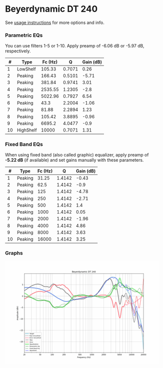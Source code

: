 # Beyerdynamic DT 240
See [usage instructions](https://github.com/jaakkopasanen/AutoEq#usage) for more options and info.

### Parametric EQs
You can use filters 1-5 or 1-10. Apply preamp of -6.06 dB or -5.97 dB, respectively.

|   # | Type      |   Fc (Hz) |      Q |   Gain (dB) |
|-----|-----------|-----------|--------|-------------|
|   1 | LowShelf  |    105.33 | 0.7071 |        0.26 |
|   2 | Peaking   |    166.43 | 0.5101 |       -5.71 |
|   3 | Peaking   |    381.84 | 0.9741 |        3.01 |
|   4 | Peaking   |   2535.55 | 1.2305 |       -2.8  |
|   5 | Peaking   |   5022.96 | 0.7927 |        6.54 |
|   6 | Peaking   |     43.3  | 2.2004 |       -1.06 |
|   7 | Peaking   |     81.88 | 2.2894 |        1.23 |
|   8 | Peaking   |    105.42 | 3.8895 |       -0.96 |
|   9 | Peaking   |   6695.2  | 4.0477 |       -0.9  |
|  10 | HighShelf |  10000    | 0.7071 |        1.31 |

### Fixed Band EQs
When using fixed band (also called graphic) equalizer, apply preamp of **-5.22 dB** (if available) and set gains manually with these parameters.

|   # | Type    |   Fc (Hz) |      Q |   Gain (dB) |
|-----|---------|-----------|--------|-------------|
|   1 | Peaking |     31.25 | 1.4142 |       -0.43 |
|   2 | Peaking |     62.5  | 1.4142 |       -0.9  |
|   3 | Peaking |    125    | 1.4142 |       -4.78 |
|   4 | Peaking |    250    | 1.4142 |       -2.71 |
|   5 | Peaking |    500    | 1.4142 |        1.4  |
|   6 | Peaking |   1000    | 1.4142 |        0.05 |
|   7 | Peaking |   2000    | 1.4142 |       -1.96 |
|   8 | Peaking |   4000    | 1.4142 |        4.86 |
|   9 | Peaking |   8000    | 1.4142 |        3.63 |
|  10 | Peaking |  16000    | 1.4142 |        3.25 |

### Graphs
![](./Beyerdynamic%20DT%20240.png)
